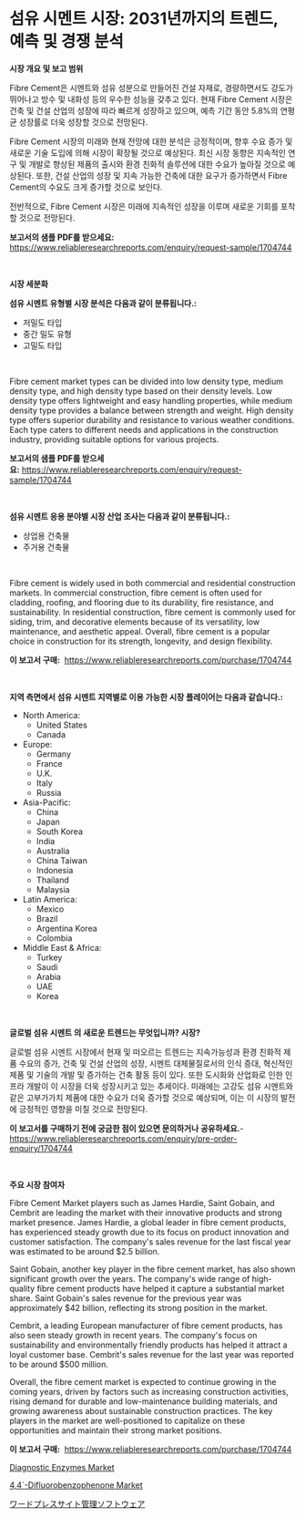 <p><h1>섬유 시멘트 시장: 2031년까지의 트렌드, 예측 및 경쟁 분석</h1></p><p><strong>시장 개요 및 보고 범위</strong></p>
<p><p>Fibre Cement은 시멘트와 섬유 성분으로 만들어진 건설 자재로, 경량하면서도 강도가 뛰어나고 방수 및 내화성 등의 우수한 성능을 갖추고 있다. 현재 Fibre Cement 시장은 건축 및 건설 산업의 성장에 따라 빠르게 성장하고 있으며, 예측 기간 동안 5.8%의 연평균 성장률로 더욱 성장할 것으로 전망된다.</p><p>Fibre Cement 시장의 미래와 현재 전망에 대한 분석은 긍정적이며, 향후 수요 증가 및 새로운 기술 도입에 의해 시장이 확장될 것으로 예상된다. 최신 시장 동향은 지속적인 연구 및 개발로 향상된 제품의 출시와 환경 친화적 솔루션에 대한 수요가 높아질 것으로 예상된다. 또한, 건설 산업의 성장 및 지속 가능한 건축에 대한 요구가 증가하면서 Fibre Cement의 수요도 크게 증가할 것으로 보인다.</p><p>전반적으로, Fibre Cement 시장은 미래에 지속적인 성장을 이루며 새로운 기회를 포착할 것으로 전망된다.</p></p>
<p><strong>보고서의 샘플 PDF를 받으세요:</strong> <a href="https://www.reliableresearchreports.com/enquiry/request-sample/1704744">https://www.reliableresearchreports.com/enquiry/request-sample/1704744</a></p>
<p>&nbsp;</p>
<p><strong>시장 세분화</strong></p>
<p><strong>섬유 시멘트 유형별 시장 분석은 다음과 같이 분류됩니다.:</strong></p>
<p><ul><li>저밀도 타입</li><li>중간 밀도 유형</li><li>고밀도 타입</li></ul></p>
<p>&nbsp;</p>
<p><p>Fibre cement market types can be divided into low density type, medium density type, and high density type based on their density levels. Low density type offers lightweight and easy handling properties, while medium density type provides a balance between strength and weight. High density type offers superior durability and resistance to various weather conditions. Each type caters to different needs and applications in the construction industry, providing suitable options for various projects.</p></p>
<p><strong>보고서의 샘플 PDF를 받으세요:</strong>&nbsp;<a href="https://www.reliableresearchreports.com/enquiry/request-sample/1704744">https://www.reliableresearchreports.com/enquiry/request-sample/1704744</a></p>
<p>&nbsp;</p>
<p><strong> 섬유 시멘트 응용 분야별 시장 산업 조사는 다음과 같이 분류됩니다.:</strong></p>
<p><ul><li>상업용 건축물</li><li>주거용 건축물</li></ul></p>
<p>&nbsp;</p>
<p><p>Fibre cement is widely used in both commercial and residential construction markets. In commercial construction, fibre cement is often used for cladding, roofing, and flooring due to its durability, fire resistance, and sustainability. In residential construction, fibre cement is commonly used for siding, trim, and decorative elements because of its versatility, low maintenance, and aesthetic appeal. Overall, fibre cement is a popular choice in construction for its strength, longevity, and design flexibility.</p></p>
<p><strong>이 보고서 구매:</strong>&nbsp; <a href="https://www.reliableresearchreports.com/purchase/1704744">https://www.reliableresearchreports.com/purchase/1704744</a></p>
<p>&nbsp;</p>
<p><strong>지역 측면에서 섬유 시멘트 지역별로 이용 가능한 시장 플레이어는 다음과 같습니다.:</strong></p>
<p><ul>
    <li>
        North America:
        <ul>
            <li>United States</li>
            <li>Canada</li>
        </ul>
    </li>
    <li>
        Europe:
        <ul>
            <li>Germany</li>
            <li>France</li>
            <li>U.K.</li>
            <li>Italy</li>
            <li>Russia</li>
        </ul>
    </li>
    <li>
        Asia-Pacific:
        <ul>
            <li>China</li>
            <li>Japan</li>
            <li>South Korea</li>
            <li>India</li>
            <li>Australia</li>
            <li>China Taiwan</li>
            <li>Indonesia</li>
            <li>Thailand</li>
            <li>Malaysia</li>
        </ul>
    </li>
    <li>
        Latin America:
        <ul>
            <li>Mexico</li>
            <li>Brazil</li>
            <li>Argentina Korea</li>
            <li>Colombia</li>
        </ul>
    </li>
    <li>
        Middle East & Africa:
        <ul>
            <li>Turkey</li>
            <li>Saudi</li>
            <li>Arabia</li>
            <li>UAE</li>
            <li>Korea</li>
        </ul>
    </li>
    </ul></p>
<p>&nbsp;</p>
<p><strong>글로벌 섬유 시멘트 의 새로운 트렌드는 무엇입니까? 시장?</strong></p>
<p><p>글로벌 섬유 시멘트 시장에서 현재 및 떠오르는 트렌드는 지속가능성과 환경 친화적 제품 수요의 증가, 건축 및 건설 산업의 성장, 시멘트 대체물질로서의 인식 증대, 혁신적인 제품 및 기술의 개발 및 증가하는 건축 활동 등이 있다. 또한 도시화와 산업화로 인한 인프라 개발이 이 시장을 더욱 성장시키고 있는 추세이다. 미래에는 고강도 섬유 시멘트와 같은 고부가가치 제품에 대한 수요가 더욱 증가할 것으로 예상되며, 이는 이 시장의 발전에 긍정적인 영향을 미칠 것으로 전망된다.</p></p>
<p><strong>이 보고서를 구매하기 전에 궁금한 점이 있으면 문의하거나 공유하세요.</strong>- <a href="https://www.reliableresearchreports.com/enquiry/pre-order-enquiry/1704744">https://www.reliableresearchreports.com/enquiry/pre-order-enquiry/1704744</a></p>
<p>&nbsp;</p>
<p><strong>주요 시장 참여자</strong></p>
<p><p>Fibre Cement Market players such as James Hardie, Saint Gobain, and Cembrit are leading the market with their innovative products and strong market presence. James Hardie, a global leader in fibre cement products, has experienced steady growth due to its focus on product innovation and customer satisfaction. The company's sales revenue for the last fiscal year was estimated to be around $2.5 billion.</p><p>Saint Gobain, another key player in the fibre cement market, has also shown significant growth over the years. The company's wide range of high-quality fibre cement products have helped it capture a substantial market share. Saint Gobain's sales revenue for the previous year was approximately $42 billion, reflecting its strong position in the market.</p><p>Cembrit, a leading European manufacturer of fibre cement products, has also seen steady growth in recent years. The company's focus on sustainability and environmentally friendly products has helped it attract a loyal customer base. Cembrit's sales revenue for the last year was reported to be around $500 million.</p><p>Overall, the fibre cement market is expected to continue growing in the coming years, driven by factors such as increasing construction activities, rising demand for durable and low-maintenance building materials, and growing awareness about sustainable construction practices. The key players in the market are well-positioned to capitalize on these opportunities and maintain their strong market positions.</p></p>
<p><strong>이 보고서 구매:</strong>&nbsp;&nbsp;<a href="https://www.reliableresearchreports.com/purchase/1704744">https://www.reliableresearchreports.com/purchase/1704744</a></p>
<p><p><a href="https://www.linkedin.com/pulse/diagnostic-enzymes-market-size-share-amp-trends-analysis-report-bknlc?trackingId=534xHB8ptGuEkrGfReYsZg%3D%3D">Diagnostic Enzymes Market</a></p><p><a href="https://www.linkedin.com/pulse/44-difluorobenzophenone-market-size-growth-outlook-from-2024-akx7c?trackingId=xxEr7gyc00hGDvL4GMS6IA%3D%3D">4,4`-Difluorobenzophenone Market</a></p><p><a href="https://github.com/zekaoe592392/Market-Research-Report-List-1/blob/main/41069759389.md">ワードプレスサイト管理ソフトウェア</a></p></p>
